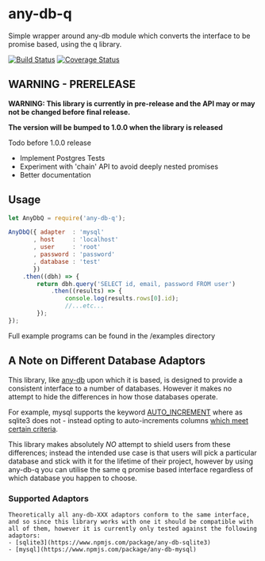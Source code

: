 # any-db-q

Simple wrapper around any-db module which converts the interface to be promise based, using the q library.

[![Build Status](https://travis-ci.org/jnterry/any-db-q.svg?branch=master)](https://travis-ci.org/jnterry/any-db-q) [![Coverage Status](https://coveralls.io/repos/github/jnterry/any-db-q/badge.svg?branch=master)](https://coveralls.io/github/jnterry/any-db-q?branch=master)

## WARNING - PRERELEASE

**WARNING: This library is currently in pre-release and the API may or may not be changed before final release.**

**The version will be bumped to 1.0.0 when the library is released**

Todo before 1.0.0 release
- Implement Postgres Tests
- Experiment with 'chain' API to avoid deeply nested promises
- Better documentation

## Usage

```javascript
let AnyDbQ = require('any-db-q');

AnyDbQ({ adapter  : 'mysql'
       , host     : 'localhost'
       , user     : 'root'
       , password : 'password'
       , database : 'test'
       })
    .then((dbh) => {
        return dbh.query('SELECT id, email, password FROM user')
            .then((results) => {
                console.log(results.rows[0].id);
                //...etc...
        });
});
```

Full example programs can be found in the /examples directory

## A Note on Different Database Adaptors

This library, like [any-db](https://www.npmjs.com/package/any-db) upon which it is based, is designed to provide a consistent interface to a number of databases. However it makes no attempt to hide the differences in how those databases operate.

For example, mysql supports the keyword [AUTO_INCREMENT](https://dev.mysql.com/doc/refman/5.7/en/example-auto-increment.html) where as sqlite3 does not - instead opting to auto-increments columns [which meet certain criteria](https://stackoverflow.com/a/7906029).

This library makes absolutely *NO* attempt to shield users from these differences; instead the intended use case is that users will pick a particular database and stick with it for the lifetime of their project, however by using any-db-q you can utilise the same q promise based interface regardless of which database you happen to choose.

### Supported Adaptors
	Theoretically all any-db-XXX adaptors conform to the same interface, and so since this library works with one it should be compatible with all of them, however it is currently only tested against the following adaptors:
	- [sqlite3](https://www.npmjs.com/package/any-db-sqlite3)
	- [mysql](https://www.npmjs.com/package/any-db-mysql)
